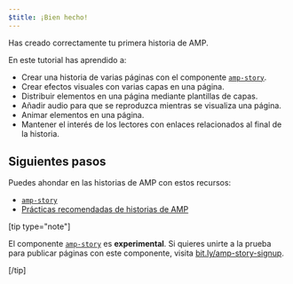 ```yaml
---
$title: ¡Bien hecho!
---
```


Has creado correctamente tu primera historia de AMP.

En este tutorial has aprendido a:

- Crear una historia de varias páginas con el componente [`amp-story`](../../../../documentation/components/reference/amp-story.md).
- Crear efectos visuales con varias capas en una página.
- Distribuir elementos en una página mediante plantillas de capas.
- Añadir audio para que se reproduzca mientras se visualiza una página.
- Animar elementos en una página.
- Mantener el interés de los lectores con enlaces relacionados al final de la historia.

## Siguientes pasos

Puedes ahondar en las historias de AMP con estos recursos:

- [`amp-story`](../../../../documentation/components/reference/amp-story.md)
- [Prácticas recomendadas de historias de AMP](../../../../documentation/guides-and-tutorials/start/create_successful_stories.md)

[tip type="note"]

El componente [`amp-story`](../../../../documentation/components/reference/amp-story.md) es **experimental**. Si quieres unirte a la prueba para publicar páginas con este componente, visita <a href="http://bit.ly/amp-story-signup">bit.ly/amp-story-signup</a>.

[/tip]
